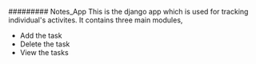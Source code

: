 ######### Notes_App
This is the django app which is used for tracking individual's activites.
It contains three main modules,
* Add the task
* Delete the task
* View the tasks



